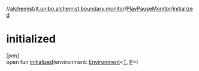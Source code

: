 //[alchemist](../../../index.md)/[it.unibo.alchemist.boundary.monitor](../index.md)/[PlayPauseMonitor](index.md)/[initialized](initialized.md)

# initialized

[jvm]\
open fun [initialized](initialized.md)(environment: [Environment](../../it.unibo.alchemist.model.interfaces/-environment/index.md)<[T](../-f-x-time-monitor/index.md), [P](../-f-x-time-monitor/index.md)>)
